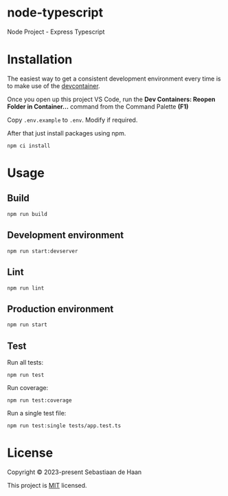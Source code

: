 # node-typescript

Node Project - Express Typescript

# Installation

The easiest way to get a consistent development environment every time is to make use of the [devcontainer](https://code.visualstudio.com/docs/devcontainers/containers).

Once you open up this project VS Code, run the **Dev Containers: Reopen Folder in Container...** command from the Command Palette **(F1)**

Copy `.env.example` to `.env`. Modify if required.

After that just install packages using npm.

```
npm ci install
```

# Usage

## Build

```
npm run build
```

## Development environment

```
npm run start:devserver
```

## Lint

```
npm run lint
```

## Production environment

```
npm run start
```

## Test

Run all tests:

```
npm run test
```

Run coverage:

```
npm run test:coverage
```

Run a single test file:

```
npm run test:single tests/app.test.ts
```

# License

Copyright © 2023-present Sebastiaan de Haan

This project is [MIT](#LICENSE) licensed.
